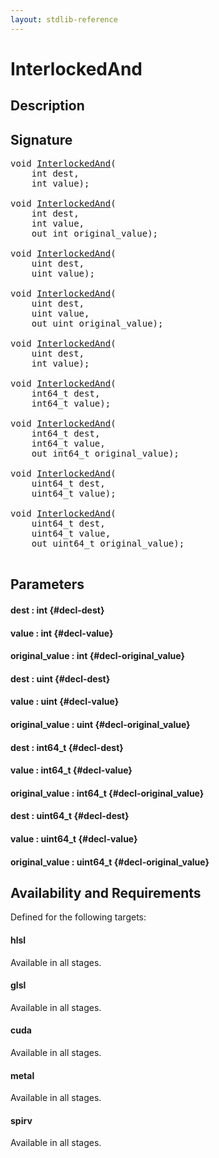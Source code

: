 ```yaml
---
layout: stdlib-reference
---
```


# InterlockedAnd

## Description





## Signature 

<pre>
void <a href="/stdlib-reference/global-decls/InterlockedAnd">InterlockedAnd</a>(
    int <span class='code_param'>dest</span>,
    int <span class='code_param'>value</span>);

void <a href="/stdlib-reference/global-decls/InterlockedAnd">InterlockedAnd</a>(
    int <span class='code_param'>dest</span>,
    int <span class='code_param'>value</span>,
    out int <span class='code_param'>original_value</span>);

void <a href="/stdlib-reference/global-decls/InterlockedAnd">InterlockedAnd</a>(
    uint <span class='code_param'>dest</span>,
    uint <span class='code_param'>value</span>);

void <a href="/stdlib-reference/global-decls/InterlockedAnd">InterlockedAnd</a>(
    uint <span class='code_param'>dest</span>,
    uint <span class='code_param'>value</span>,
    out uint <span class='code_param'>original_value</span>);

void <a href="/stdlib-reference/global-decls/InterlockedAnd">InterlockedAnd</a>(
    uint <span class='code_param'>dest</span>,
    int <span class='code_param'>value</span>);

void <a href="/stdlib-reference/global-decls/InterlockedAnd">InterlockedAnd</a>(
    int64_t <span class='code_param'>dest</span>,
    int64_t <span class='code_param'>value</span>);

void <a href="/stdlib-reference/global-decls/InterlockedAnd">InterlockedAnd</a>(
    int64_t <span class='code_param'>dest</span>,
    int64_t <span class='code_param'>value</span>,
    out int64_t <span class='code_param'>original_value</span>);

void <a href="/stdlib-reference/global-decls/InterlockedAnd">InterlockedAnd</a>(
    uint64_t <span class='code_param'>dest</span>,
    uint64_t <span class='code_param'>value</span>);

void <a href="/stdlib-reference/global-decls/InterlockedAnd">InterlockedAnd</a>(
    uint64_t <span class='code_param'>dest</span>,
    uint64_t <span class='code_param'>value</span>,
    out uint64_t <span class='code_param'>original_value</span>);

</pre>

## Parameters

#### dest  : int {#decl-dest}
#### value  : int {#decl-value}
#### original\_value  : int {#decl-original_value}
#### dest  : uint {#decl-dest}
#### value  : uint {#decl-value}
#### original\_value  : uint {#decl-original_value}
#### dest  : int64\_t {#decl-dest}
#### value  : int64\_t {#decl-value}
#### original\_value  : int64\_t {#decl-original_value}
#### dest  : uint64\_t {#decl-dest}
#### value  : uint64\_t {#decl-value}
#### original\_value  : uint64\_t {#decl-original_value}

## Availability and Requirements

Defined for the following targets:

#### hlsl
Available in all stages.

#### glsl
Available in all stages.

#### cuda
Available in all stages.

#### metal
Available in all stages.

#### spirv
Available in all stages.



